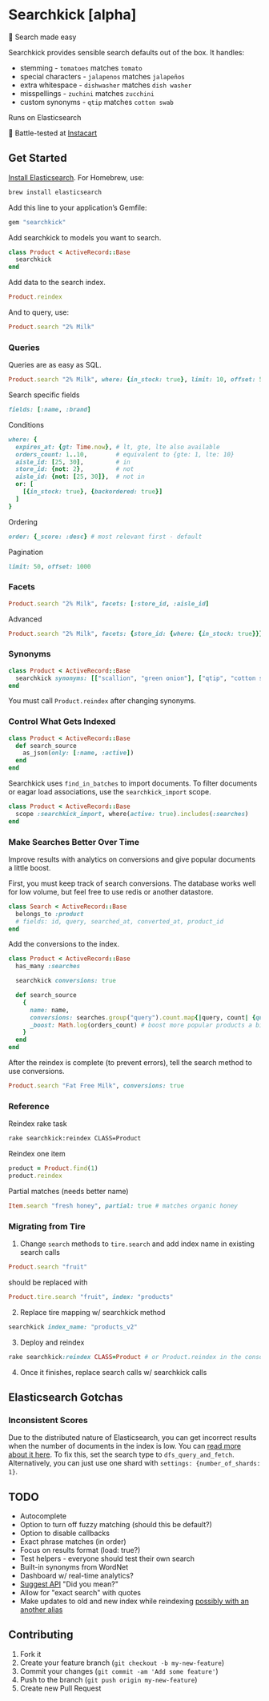 # Searchkick [alpha]

:rocket: Search made easy

Searchkick provides sensible search defaults out of the box.  It handles:

- stemming - `tomatoes` matches `tomato`
- special characters - `jalapenos` matches `jalapeños`
- extra whitespace - `dishwasher` matches `dish washer`
- misspellings - `zuchini` matches `zucchini`
- custom synonyms - `qtip` matches `cotton swab`

Runs on Elasticsearch

:tangerine: Battle-tested at [Instacart](https://www.instacart.com)

## Get Started

[Install Elasticsearch](http://www.elasticsearch.org/guide/reference/setup/installation/). For Homebrew, use:

```sh
brew install elasticsearch
```

Add this line to your application’s Gemfile:

```ruby
gem "searchkick"
```

Add searchkick to models you want to search.

```ruby
class Product < ActiveRecord::Base
  searchkick
end
```

Add data to the search index.

```ruby
Product.reindex
```

And to query, use:

```ruby
Product.search "2% Milk"
```

### Queries

Queries are as easy as SQL.

```ruby
Product.search "2% Milk", where: {in_stock: true}, limit: 10, offset: 50
```

Search specific fields

```ruby
fields: [:name, :brand]
```

Conditions

```ruby
where: {
  expires_at: {gt: Time.now}, # lt, gte, lte also available
  orders_count: 1..10,        # equivalent to {gte: 1, lte: 10}
  aisle_id: [25, 30],         # in
  store_id: {not: 2},         # not
  aisle_id: {not: [25, 30]},  # not in
  or: [
    [{in_stock: true}, {backordered: true}]
  ]
}
```

Ordering

```ruby
order: {_score: :desc} # most relevant first - default
```

Pagination

```ruby
limit: 50, offset: 1000
```

### Facets

```ruby
Product.search "2% Milk", facets: [:store_id, :aisle_id]
```

Advanced

```ruby
Product.search "2% Milk", facets: {store_id: {where: {in_stock: true}}}
```

### Synonyms

```ruby
class Product < ActiveRecord::Base
  searchkick synonyms: [["scallion", "green onion"], ["qtip", "cotton swab"]]
end
```

You must call `Product.reindex` after changing synonyms.

### Control What Gets Indexed

```ruby
class Product < ActiveRecord::Base
  def search_source
    as_json(only: [:name, :active])
  end
end
```

Searchkick uses `find_in_batches` to import documents.  To filter documents or eagar load associations, use the `searchkick_import` scope.

```ruby
class Product < ActiveRecord::Base
  scope :searchkick_import, where(active: true).includes(:searches)
end
```

### Make Searches Better Over Time

Improve results with analytics on conversions and give popular documents a little boost.

First, you must keep track of search conversions.  The database works well for low volume, but feel free to use redis or another datastore.

```ruby
class Search < ActiveRecord::Base
  belongs_to :product
  # fields: id, query, searched_at, converted_at, product_id
end
```

Add the conversions to the index.

```ruby
class Product < ActiveRecord::Base
  has_many :searches

  searchkick conversions: true

  def search_source
    {
      name: name,
      conversions: searches.group("query").count.map{|query, count| {query: query, count: count} }, # TODO fix
      _boost: Math.log(orders_count) # boost more popular products a bit
    }
  end
end
```

After the reindex is complete (to prevent errors), tell the search method to use conversions.

```ruby
Product.search "Fat Free Milk", conversions: true
```

### Reference

Reindex rake task

```sh
rake searchkick:reindex CLASS=Product
```

Reindex one item

```ruby
product = Product.find(1)
product.reindex
```

Partial matches (needs better name)

```ruby
Item.search "fresh honey", partial: true # matches organic honey
```

### Migrating from Tire

1. Change `search` methods to `tire.search` and add index name in existing search calls

  ```ruby
  Product.search "fruit"
  ```

  should be replaced with

  ```ruby
  Product.tire.search "fruit", index: "products"
  ```

2. Replace tire mapping w/ searchkick method

  ```ruby
  searchkick index_name: "products_v2"
  ```

3. Deploy and reindex

  ```ruby
  rake searchkick:reindex CLASS=Product # or Product.reindex in the console
  ```

4. Once it finishes, replace search calls w/ searchkick calls

## Elasticsearch Gotchas

### Inconsistent Scores

Due to the distributed nature of Elasticsearch, you can get incorrect results when the number of documents in the index is low.  You can [read more about it here](http://www.elasticsearch.org/blog/understanding-query-then-fetch-vs-dfs-query-then-fetch/).  To fix this, set the search type to `dfs_query_and_fetch`.  Alternatively, you can just use one shard with `settings: {number_of_shards: 1}`.

## TODO

- Autocomplete
- Option to turn off fuzzy matching (should this be default?)
- Option to disable callbacks
- Exact phrase matches (in order)
- Focus on results format (load: true?)
- Test helpers - everyone should test their own search
- Built-in synonyms from WordNet
- Dashboard w/ real-time analytics?
- [Suggest API](http://www.elasticsearch.org/guide/reference/api/search/suggest/) "Did you mean?"
- Allow for "exact search" with quotes
- Make updates to old and new index while reindexing [possibly with an another alias](http://www.kickstarter.com/backing-and-hacking)

## Contributing

1. Fork it
2. Create your feature branch (`git checkout -b my-new-feature`)
3. Commit your changes (`git commit -am 'Add some feature'`)
4. Push to the branch (`git push origin my-new-feature`)
5. Create new Pull Request
